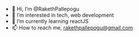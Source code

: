 - 👋 Hi, I’m @RakethPallepogu
- 👀 I’m interested in tech, web development
- 🌱 I’m currently learning reactJS
- 📫 How to reach me, rakethpallepogu@gmail.com

<!---
RakethPallepogu/RakethPallepogu is a ✨ special ✨ repository because its `README.md` (this file) appears on your GitHub profile.
You can click the Preview link to take a look at your changes.
--->
